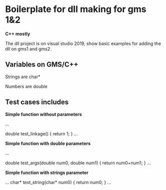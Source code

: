 # Boilerplate for dll making for gms 1&2

**C++ mostly**

The dll project is on visual studio 2019, show basic examples for adding the dll on gms1 and gms2

## Variables on GMS/C++

Strings are char\*

Numbers are double

## Test cases includes

**Simple function without parameters**

...

double test_linkage()
{
return 1;
}
...

**Simple function with double parameters**

...

double test_args(double num0, double num1)
{
return num0+num1;
}
...

**Simple function with strings parameter**

...
char* test_string(char* num0)
{
return num0;
}
...

